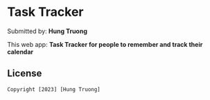 # Task Tracker

Submitted by: **Hung Truong**

This web app: **Task Tracker for people to remember and track their calendar**

## License

    Copyright [2023] [Hung Truong]